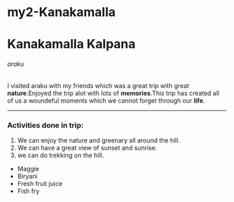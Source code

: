 # my2-Kanakamalla
# Kanakamalla Kalpana
###### araku 

I visited araku with my friends which was a great trip with great **nature**.Enjoyed the trip alot with lots of **memories**.This trip has created all of us a woundeful moments which we cannot forget through our **life**.
******************************
### Activities done in trip:
1. We can enjoy the nature and greenary all around the hill.
2. We can have a great view of sunset and sunrise.
3. we can do trekking on the hill.

* Maggie
* Biryani
* Fresh fruit juice
* Fish fry
